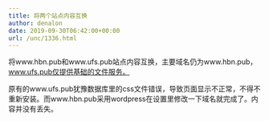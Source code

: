 ```yaml
---
title: 将两个站点内容互换
author: denalon
date: 2019-09-30T06:42:00+00:00
url: /unc/1336.html
---
```



将www.hbn.pub和www.ufs.pub站点内容互换，主要域名仍为www.hbn.pub，www.ufs.pub仅提供基础的文件服务。
  
原有的www.ufs.pub犹豫数据库里的css文件错误，导致页面显示不正常，不得不重新安装。而www.hbn.pub采用wordpress在设置里修改一下域名就完成了。内容并没有丢失。